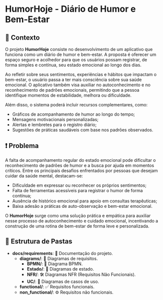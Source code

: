 # HumorHoje - Diário de Humor e Bem-Estar

## 🧠 Contexto

O projeto **HumorHoje** consiste no desenvolvimento de um aplicativo que funciona como um diário de humor e bem-estar. A proposta é oferecer um espaço seguro e acolhedor para que os usuários possam registrar, de forma simples e contínua, seu estado emocional ao longo dos dias.

Ao refletir sobre seus sentimentos, experiências e hábitos que impactam o bem-estar, o usuário passa a ter mais consciência sobre sua saúde emocional. O aplicativo também visa auxiliar no autoconhecimento e no reconhecimento de padrões emocionais, permitindo que a pessoa identifique momentos de estabilidade, melhora ou dificuldade.

Além disso, o sistema poderá incluir recursos complementares, como:
- Gráficos de acompanhamento de humor ao longo do tempo;
- Mensagens motivacionais personalizadas;
- Alertas e lembretes para o registro diário;
- Sugestões de práticas saudáveis com base nos padrões observados.

## ❗ Problema

A falta de acompanhamento regular do estado emocional pode dificultar o reconhecimento de padrões de humor e a busca por ajuda em momentos críticos. Entre os principais desafios enfrentados por pessoas que desejam cuidar da saúde mental, destacam-se:

- Dificuldade em expressar ou reconhecer os próprios sentimentos;
- Falta de ferramentas acessíveis para registrar o humor de forma contínua;
- Ausência de histórico emocional para apoio em consultas terapêuticas;
- Baixa adesão a práticas de auto-observação e bem-estar emocional.

O **HumorHoje** surge como uma solução prática e empática para auxiliar nesse processo de autoconhecimento e cuidado emocional, incentivando a construção de uma rotina de bem-estar de forma leve e personalizada.

## 📁 Estrutura de Pastas

- **docs/requirements**: 📝 Documentação do projeto.
  - **diagrams/**: 🧩 Diagramas de requisitos.
    - **BPMN/**: 🔄 Diagrama BPMN.
    - **Estado/**: 🔁 Diagramas de estado.
    - **NFR/**: 🛠️ Diagramas NFR (Requisitos Não Funcionais).
    - **UC/**: 📌 Diagramas de casos de uso.
  - **functional/**: ✅ Requisitos funcionais.
  - **non_functional/**: ⚙️ Requisitos não funcionais.